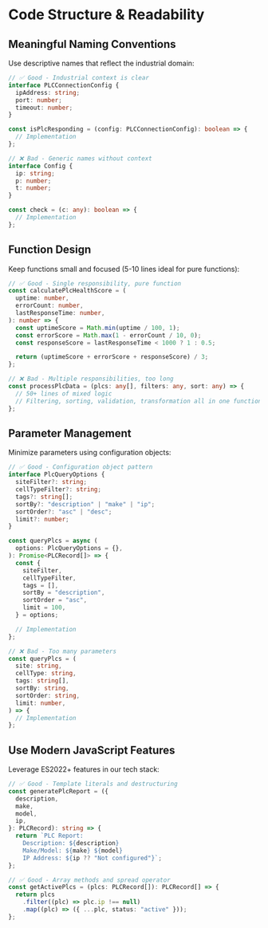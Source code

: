 # Code Structure & Readability

## Meaningful Naming Conventions

Use descriptive names that reflect the industrial domain:

```typescript
// ✅ Good - Industrial context is clear
interface PLCConnectionConfig {
  ipAddress: string;
  port: number;
  timeout: number;
}

const isPlcResponding = (config: PLCConnectionConfig): boolean => {
  // Implementation
};

// ❌ Bad - Generic names without context
interface Config {
  ip: string;
  p: number;
  t: number;
}

const check = (c: any): boolean => {
  // Implementation
};
```

## Function Design

Keep functions small and focused (5-10 lines ideal for pure functions):

```typescript
// ✅ Good - Single responsibility, pure function
const calculatePlcHealthScore = (
  uptime: number,
  errorCount: number,
  lastResponseTime: number,
): number => {
  const uptimeScore = Math.min(uptime / 100, 1);
  const errorScore = Math.max(1 - errorCount / 10, 0);
  const responseScore = lastResponseTime < 1000 ? 1 : 0.5;

  return (uptimeScore + errorScore + responseScore) / 3;
};

// ❌ Bad - Multiple responsibilities, too long
const processPlcData = (plcs: any[], filters: any, sort: any) => {
  // 50+ lines of mixed logic
  // Filtering, sorting, validation, transformation all in one function
};
```

## Parameter Management

Minimize parameters using configuration objects:

```typescript
// ✅ Good - Configuration object pattern
interface PlcQueryOptions {
  siteFilter?: string;
  cellTypeFilter?: string;
  tags?: string[];
  sortBy?: "description" | "make" | "ip";
  sortOrder?: "asc" | "desc";
  limit?: number;
}

const queryPlcs = async (
  options: PlcQueryOptions = {},
): Promise<PLCRecord[]> => {
  const {
    siteFilter,
    cellTypeFilter,
    tags = [],
    sortBy = "description",
    sortOrder = "asc",
    limit = 100,
  } = options;

  // Implementation
};

// ❌ Bad - Too many parameters
const queryPlcs = (
  site: string,
  cellType: string,
  tags: string[],
  sortBy: string,
  sortOrder: string,
  limit: number,
) => {
  // Implementation
};
```

## Use Modern JavaScript Features

Leverage ES2022+ features in our tech stack:

```typescript
// ✅ Good - Template literals and destructuring
const generatePlcReport = ({
  description,
  make,
  model,
  ip,
}: PLCRecord): string => {
  return `PLC Report:
    Description: ${description}
    Make/Model: ${make} ${model}
    IP Address: ${ip ?? "Not configured"}`;
};

// ✅ Good - Array methods and spread operator
const getActivePlcs = (plcs: PLCRecord[]): PLCRecord[] => {
  return plcs
    .filter((plc) => plc.ip !== null)
    .map((plc) => ({ ...plc, status: "active" }));
};
```
